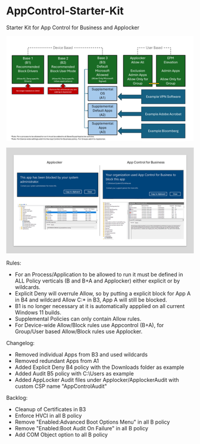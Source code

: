 # AppControl-Starter-Kit
Starter Kit for App Control for Business and Applocker

![alt text](https://github.com/Marco-Sap/AppControl-Starter-Kit/blob/main/Src/Slide1.PNG?raw=true)

![alt text](https://github.com/Marco-Sap/AppControl-Starter-Kit/blob/main/Src/Slide3.PNG?raw=true)

Rules:
* For an Process/Application to be allowed to run it must be defined in ALL Policy verticals (B and B+A and Applocker) either explicit or by wildcards.
* Explicit Deny will overrule Allow, so by putting a explicit block for App A in B4 and wildcard Allow C:\* in B3, App A will still be blocked.
* B1 is no longer necessary at it is automatically appplied on all current Windows 11 builds.
* Supplemental Policies can only contain Allow rules.
* For Device-wide Allow/Block rules use Appcontrol (B+A), for Group/User based Allow/Block rules use Applocker.

Changelog:
* Removed individual Apps from B3 and used wildcards
* Removed redundant Apps from A1
* Added Explicit Deny B4 policy with the Downloads folder as example
* Added Audit B5 policy with C:\Users as example
* Added AppLocker Audit files under Applocker/ApplockerAudit with custom CSP name "AppControlAudit"

Backlog:
* Cleanup of Certificates in B3
* Enforce HVCI in all B policy
* Remove "Enabled:Advanced Boot Options Menu" in all B policy
* Remove "Enabled:Boot Audit On Failure" in all B policy
* Add COM Object option to all B policy
